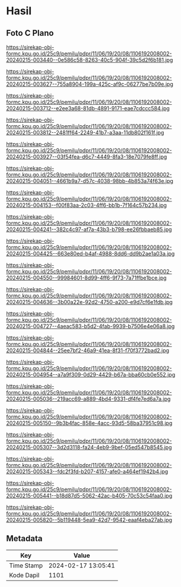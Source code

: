 # Hasil

## Foto C Plano

https://sirekap-obj-formc.kpu.go.id/25c9/pemilu/pdpr/11/06/19/20/08/1106192008002-20240215-003440--0e586c58-8263-40c5-904f-39c5d2f6b181.jpg

https://sirekap-obj-formc.kpu.go.id/25c9/pemilu/pdpr/11/06/19/20/08/1106192008002-20240215-003627--755a8904-199a-425c-af9c-06277be7b09e.jpg

https://sirekap-obj-formc.kpu.go.id/25c9/pemilu/pdpr/11/06/19/20/08/1106192008002-20240215-003712--e2ee3a68-81db-4891-9171-eae7cdccc584.jpg

https://sirekap-obj-formc.kpu.go.id/25c9/pemilu/pdpr/11/06/19/20/08/1106192008002-20240215-003812--2481ff64-2249-41b7-a3aa-11db802f161f.jpg

https://sirekap-obj-formc.kpu.go.id/25c9/pemilu/pdpr/11/06/19/20/08/1106192008002-20240215-003927--03f54fea-d6c7-4449-8fa3-18e7079fe8ff.jpg

https://sirekap-obj-formc.kpu.go.id/25c9/pemilu/pdpr/11/06/19/20/08/1106192008002-20240215-004051--4661b9a7-d57c-4038-98bb-4b853a74f63e.jpg

https://sirekap-obj-formc.kpu.go.id/25c9/pemilu/pdpr/11/06/19/20/08/1106192008002-20240215-004153--f00f83aa-2c03-4ff6-bb1b-7f164c57b234.jpg

https://sirekap-obj-formc.kpu.go.id/25c9/pemilu/pdpr/11/06/19/20/08/1106192008002-20240215-004241--382c4c97-af7a-43b3-b798-ee26fbbaeb85.jpg

https://sirekap-obj-formc.kpu.go.id/25c9/pemilu/pdpr/11/06/19/20/08/1106192008002-20240215-004425--663e80ed-b4af-4988-8dd6-dd9b2ae1a03a.jpg

https://sirekap-obj-formc.kpu.go.id/25c9/pemilu/pdpr/11/06/19/20/08/1106192008002-20240215-004550--99984601-8d99-4ff6-9f73-7a71ffbe1bce.jpg

https://sirekap-obj-formc.kpu.go.id/25c9/pemilu/pdpr/11/06/19/20/08/1106192008002-20240215-004636--3b00a22e-92d2-4750-a200-e9d7cf6e1fdb.jpg

https://sirekap-obj-formc.kpu.go.id/25c9/pemilu/pdpr/11/06/19/20/08/1106192008002-20240215-004727--4aeac583-b5d2-4fab-9939-b7506e4e06a8.jpg

https://sirekap-obj-formc.kpu.go.id/25c9/pemilu/pdpr/11/06/19/20/08/1106192008002-20240215-004844--25ee7bf2-46a9-41ea-8f31-f70f3772bad2.jpg

https://sirekap-obj-formc.kpu.go.id/25c9/pemilu/pdpr/11/06/19/20/08/1106192008002-20240215-004954--a7a9f309-0d29-4429-b67a-bba60cb0e552.jpg

https://sirekap-obj-formc.kpu.go.id/25c9/pemilu/pdpr/11/06/19/20/08/1106192008002-20240215-005036--219acc69-a889-4bd4-9331-df4fe7ed6a7a.jpg

https://sirekap-obj-formc.kpu.go.id/25c9/pemilu/pdpr/11/06/19/20/08/1106192008002-20240215-005150--9b3b4fac-858e-4acc-93d5-58ba37951c98.jpg

https://sirekap-obj-formc.kpu.go.id/25c9/pemilu/pdpr/11/06/19/20/08/1106192008002-20240215-005307--3d2d3118-fa24-4eb9-9bef-05ed547b8545.jpg

https://sirekap-obj-formc.kpu.go.id/25c9/pemilu/pdpr/11/06/19/20/08/1106192008002-20240215-005343--fdc2f3fd-b207-4157-afe0-a464ef1942b4.jpg

https://sirekap-obj-formc.kpu.go.id/25c9/pemilu/pdpr/11/06/19/20/08/1106192008002-20240215-005441--b18d87d5-5062-42ac-b405-70c53c54faa0.jpg

https://sirekap-obj-formc.kpu.go.id/25c9/pemilu/pdpr/11/06/19/20/08/1106192008002-20240215-005820--5b119448-5ea9-42d7-9542-eaaf4eba27ab.jpg


## Metadata

| Key        | Value               |
| ---------- | ------------------- |
| Time Stamp | 2024-02-17 13:05:41 |
| Kode Dapil | 1101                |



